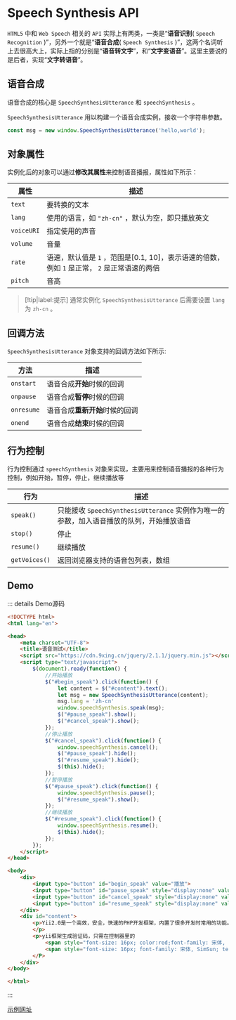 # Speech Synthesis API

`HTML5` 中和 `Web Speech` 相关的 `API` 实际上有两类，一类是“**语音识别**( `Speech Recognition` )”，另外一个就是“**语音合成**( `Speech Synthesis` )”，这两个名词听上去很高大上，实际上指的分别是“**语音转文字**”，和“**文字变语音**”。这里主要说的是后者，实现“**文字转语音**”。

## 语音合成

语音合成的核心是 `SpeechSynthesisUtterance` 和 `speechSynthesis` 。

`SpeechSynthesisUtterance` 用以构建一个语音合成实例，接收一个字符串参数。

```js
const msg = new window.SpeechSynthesisUtterance('hello,world');
```

## 对象属性

实例化后的对象可以通过**修改其属性**来控制语音播报，属性如下所示：

|属性|描述|
|-----|-----|
| `text` | 要转换的文本|
| `lang` |使用的语言，如 `"zh-cn"` ，默认为空，即只播放英文|
| `voiceURI` |指定使用的声音|
| `volume` |音量|
| `rate` |语速，默认值是 `1` ，范围是[0.1, 10]，表示语速的倍数，例如 `1` 是正常， `2` 是正常语速的两倍|
| `pitch` |音高|

> [!tip|label:提示]
> 通常实例化 `SpeechSynthesisUtterance` 后需要设置 `lang` 为 `zh-cn` 。


## 回调方法

`SpeechSynthesisUtterance` 对象支持的回调方法如下所示:

|方法|描述|
|-----|-----|
| `onstart` | 语音合成**开始**时候的回调|
| `onpause` |语音合成**暂停**时候的回调|
| `onresume` |语音合成**重新开始**时候的回调|
| `onend` |语音合成**结束**时候的回调|

## 行为控制

行为控制通过 `speechSynthesis` 对象来实现，主要用来控制语音播报的各种行为控制，例如开始，暂停，停止，继续播放等

|行为|描述|
|-----|-----|
| `speak()` |只能接收 `SpeechSynthesisUtterance` 实例作为唯一的参数，加入语音播放的队列，开始播放语音|
| `stop()` |停止|
| `resume()` |继续播放|
| `getVoices()` |返回浏览器支持的语音包列表，数组|

## Demo

::: details Demo源码

```html
<!DOCTYPE html>
<html lang="en">

<head>
    <meta charset="UTF-8">
    <title>语音测试</title>
    <script src="https://cdn.9xing.cn/jquery/2.1.1/jquery.min.js"></script>
    <script type="text/javascript">
        $(document).ready(function() {
            //开始播放
            $("#begin_speak").click(function() {
                let content = $("#content").text();
                let msg = new SpeechSynthesisUtterance(content);
                msg.lang = 'zh-cn'
                window.speechSynthesis.speak(msg);
                $("#pause_speak").show();
                $("#cancel_speak").show();
            });
            //停止播放
            $("#cancel_speak").click(function() {
                window.speechSynthesis.cancel();
                $("#pause_speak").hide();
                $("#resume_speak").hide();
                $(this).hide();
            });
            //暂停播放
            $("#pause_speak").click(function() {
                window.speechSynthesis.pause();
                $("#resume_speak").show();
            });
            //继续播放
            $("#resume_speak").click(function() {
                window.speechSynthesis.resume();
                $(this).hide();
            });
        });
    </script>
</head>

<body>
    <div>
        <input type="button" id="begin_speak" value="播放">
        <input type="button" id="pause_speak" style="display:none" value="暂停">
        <input type="button" id="cancel_speak" style="display:none" value="停止">
        <input type="button" id="resume_speak" style="display:none" value="继续播放">
    </div>
    <div id="content">
        <p>Yii2.0是一个高效，安全，快速的PHP开发框架，内置了很多开发时常用的功能。Yii也内置了验证码功能，让我们在开发时可以直接使用，不过框架自带的验证码在生成后，无论是点击验证码还是重新请求生成验证码的URL，生成的验证码内容是没有变化的
        </p>
        <p>yii框架生成验证码，只需在控制器里的
            <span style="font-size: 16px; color:red;font-family: 宋体, SimSun; text-decoration: underline;">actions</span>
            <span style="font-size: 16px; font-family: 宋体, SimSun; text-decoration: none;">方法里，添加一些配置就行了</span>
        </P>
    </div>
</body>

</html>
```

:::

[示例网址](https://megrez-file.virtualbing.fun/Web/%E5%AE%9E%E8%B7%B5%E7%A7%AF%E7%B4%AF/%E8%AF%AD%E9%9F%B3%E6%92%AD%E6%8A%A5/SpeechSynthesisAPI/%E8%AF%AD%E9%9F%B3%E6%92%AD%E6%94%BEDemo.html)
